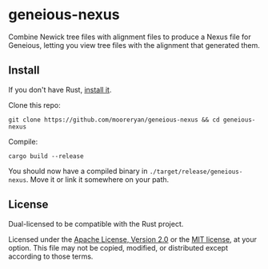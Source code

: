 # geneious-nexus

Combine Newick tree files with alignment files to produce a Nexus file for Geneious, letting you view tree files with the alignment that generated them.

## Install

If you don't have Rust, [install it](https://www.rust-lang.org/tools/install).

Clone this repo:

```
git clone https://github.com/mooreryan/geneious-nexus && cd geneious-nexus
```

Compile:

```
cargo build --release
```

You should now have a compiled binary in `./target/release/geneious-nexus`.  Move it or link it somewhere on your path.

## License

Dual-licensed to be compatible with the Rust project.

Licensed under the [Apache License, Version 2.0](http://www.apache.org/licenses/LICENSE-2.0) or the [MIT license](http://opensource.org/licenses/MIT), at your option. This file may not be copied, modified, or distributed except according to those terms.